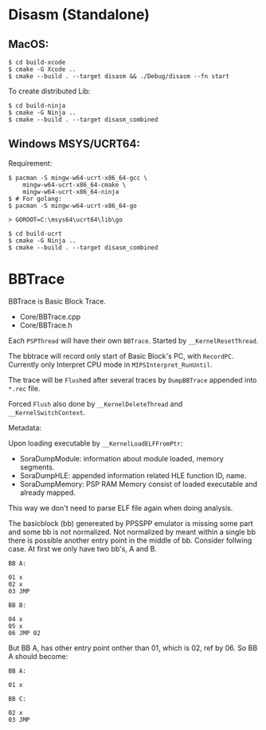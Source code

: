 # Disasm (Standalone)

## MacOS:

```
$ cd build-xcode
$ cmake -G Xcode ..
$ cmake --build . --target disasm && ./Debug/disasm --fn start
```

To create distributed Lib:
```
$ cd build-ninja
$ cmake -G Ninja ..
$ cmake --build . --target disasm_combined
```

## Windows MSYS/UCRT64:

Requirement:

```
$ pacman -S mingw-w64-ucrt-x86_64-gcc \
    mingw-w64-ucrt-x86_64-cmake \
    mingw-w64-ucrt-x86_64-ninja
$ # For golang:
$ pacman -S mingw-w64-ucrt-x86_64-go
```

```
> GOROOT=C:\msys64\ucrt64\lib\go
```

```
$ cd build-ucrt
$ cmake -G Ninja ..
$ cmake --build . --target disasm_combined
```


# BBTrace

BBTrace is Basic Block Trace.

* Core/BBTrace.cpp
* Core/BBTrace.h

Each `PSPThread` will have their own `BBTrace`. Started by `__KernelResetThread`.

The bbtrace will record only start of Basic Block's PC, with `RecordPC`.
Currently only Interpret CPU mode in `MIPSInterpret_RunUntil`.

The trace will be `Flush`ed after several traces by `DumpBBTrace` appended
into `*.rec` file.

Forced `Flush` also done by `__KernelDeleteThread` and `__KernelSwitchContext`.

Metadata:

Upon loading executable by `__KernelLoadELFFromPtr`:

* SoraDumpModule: information about module loaded, memory
segments.
* SoraDumpHLE: appended information related HLE function ID, name.
* SoraDumpMemory: PSP RAM Memory consist of loaded executable
  and already mapped.

This way we don't need to parse ELF file again when doing analysis.

The basicblock (bb) genereated by PPSSPP emulator is missing some part and
some bb is not normalized. Not normalized by meant within a single bb
there is possible another entry point in the middle of bb. Consider
follwing case. At first we only have two bb's, A and B.

```
BB A:

01 x
02 x
03 JMP

BB B:

04 x
05 x
06 JMP 02
```

But BB A, has other entry point onther than 01, which is 02, ref by 06. So
BB A should become:

```
BB A:

01 x

BB C:

02 x
03 JMP
```

